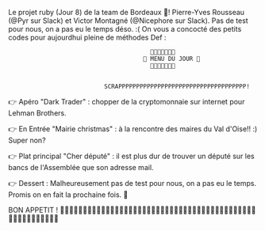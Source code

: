 Le projet ruby (Jour 8) de la team de Bordeaux 🍷! Pierre-Yves Rousseau (@Pyr sur Slack) et Victor Montagné (@Nicephore sur Slack).
Pas de test pour nous, on a pas eu le temps déso. :(
On vous a concocté des petits codes pour aujourdhui pleine de méthodes Def :

                                            🍩🍩🍩🍩🍩🍩🍩
                                          🍔 MENU DU JOUR 🍔
                                            🍩🍩🍩🍩🍩🍩🍩
                                            
                                          
                               SCRAPPPPPPPPPPPPPPPPPPPPPPPPPPPPPPPPPPPP!
                                          
                                          
👉  Apéro "Dark Trader" : chopper de la cryptomonnaie sur internet pour Lehman Brothers.

👉  En Entrée  "Mairie christmas" : à la rencontre des maires du Val d'Oise!! :) Super non? 

👉  Plat principal "Cher député" : il est plus dur de trouver un député sur les bancs de l'Assemblée que son adresse mail.

👉  Dessert : Malheureusement pas de test pour nous, on a pas eu le temps. Promis on en fait la prochaine fois. 🎂




BON APPETIT ! 🍷🍷🍷🍷🍷🍷🍷🍷🍷🍷🍷🍷🍷🍷🍷🍷🍷🍷🍷🍷🍷🍷🍷🍷🍷🍷🍷🍷🍷🍷🍷🍷🍷🍷🍷🍷🍷🍷🍷🍷🍷🍷🍷🍷🍷🍷🍷🍷🍷🍷🍷🍷🍷🍷
